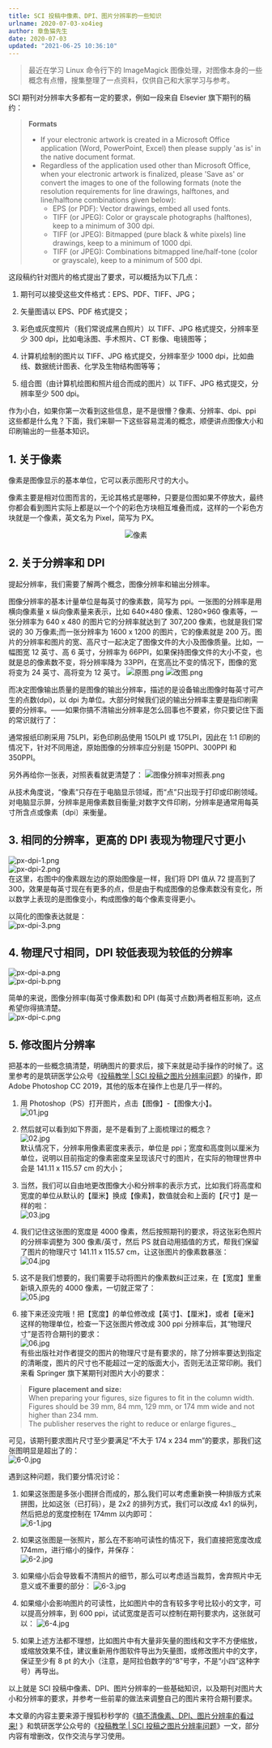 ```yaml
---
title: SCI 投稿中像素、DPI、图片分辨率的一些知识
urlname: 2020-07-03-xo4ieg
author: 章鱼猫先生
date: 2020-07-03
updated: "2021-06-25 10:36:10"
---
```


> 最近在学习 Linux 命令行下的 ImageMagick 图像处理，对图像本身的一些概念有点懵，搜集整理了一点资料，仅供自己和大家学习与参考。

SCI 期刊对分辨率大多都有一定的要求，例如一段来自 Elsevier 旗下期刊的稿约：

> **Formats**
>
> - If your electronic artwork is created in a Microsoft Office application (Word, PowerPoint, Excel) then please supply 'as is' in the native document format.
> - Regardless of the application used other than Microsoft Office, when your electronic artwork is finalized, please 'Save as' or convert the images to one of the following formats (note the resolution requirements for line drawings, halftones, and line/halftone combinations given below):
>   - EPS (or PDF): Vector drawings, embed all used fonts.
>   - TIFF (or JPEG): Color or grayscale photographs (halftones), keep to a minimum of 300 dpi.
>   - TIFF (or JPEG): Bitmapped (pure black & white pixels) line drawings, keep to a minimum of 1000 dpi.
>   - TIFF (or JPEG): Combinations bitmapped line/half-tone (color or grayscale), keep to a minimum of 500 dpi.

这段稿约针对图片的格式提出了要求，可以概括为以下几点：

1.  期刊可以接受这些文件格式：EPS、PDF、TIFF、JPG；

2.  矢量图请以 EPS、PDF 格式提交；

3.  彩色或灰度照片（我们常说成黑白照片）以 TIFF、JPG 格式提交，分辨率至少 300 dpi，比如电泳图、手术照片、CT 影像、电镜图等；

4.  计算机绘制的图片以 TIFF、JPG 格式提交，分辨率至少 1000 dpi，比如曲线、数据统计图表、化学及生物结构图等等；

5.  组合图（由计算机绘图和照片组合而成的图片）以 TIFF、JPG 格式提交，分辨率至少 500 dpi。

作为小白，如果你第一次看到这些信息，是不是很懵？像素、分辨率、dpi、ppi 这些都是什么鬼？下面，我们来聊一下这些容易混淆的概念，顺便讲点图像大小和印刷输出的一些基本知识。

## 1. 关于像素

像素是图像显示的基本单位，它可以表示图形尺寸的大小。

像素主要是相对位图而言的，无论其格式是哪种，只要是位图如果不停放大，最终你都会看到图片实际上都是以一个个的彩色方块相互堆叠而成，这样的一个彩色方块就是一个像素，英文名为 Pixel，简写为 PX。
<p align="center">
    <img src="https://shub.weiyan.tech/yuque/elog-cookbook-img/FpW2jx5Or4xHmxLR7Ans5pOj5qOa.png" alt='像素'><br>
</p>


## 2. 关于分辨率和 DPI

提起分辨率，我们需要了解两个概念，图像分辨率和输出分辨率。

图像分辨率的基本计量单位是每英寸的像素数，简写为 ppi。一张图的分辨率是用横向像素量 x 纵向像素量来表示，比如 640×480 像素、1280×960 像素等，一张分辨率为 640 x 480 的图片它的分辨率就达到了 307,200 像素，也就是我们常说的 30 万像素;而一张分辨率为 1600 x 1200 的图片，它的像素就是 200 万。图片的分辨率和图片的宽、高尺寸一起决定了图像文件的大小及图像质量。比如，一幅图宽 12 英寸、高 6 英寸，分辨率为 66PPI，如果保持图像文件的大小不变，也就是总的像素数不变，将分辨率降为 33PPI，在宽高比不变的情况下，图像的宽将变为 24 英寸、高将变为 12 英寸。
![原图.png](https://shub.weiyan.tech/yuque/elog-cookbook-img/Fua0PjhUnrf8URw7ngpPi_zsTyaF.png)
![改图.png](https://shub.weiyan.tech/yuque/elog-cookbook-img/Fi9BbRCpud_564CDLqOztTYdY-tg.png)

而决定图像输出质量的是图像的输出分辨率，描述的是设备输出图像时每英寸可产生的点数(dpi)，以 dpi 为单位。大部分时候我们说的输出分辨率主要是指印刷需要的分辨率。——如果你搞不清输出分辨率是怎么回事也不要紧，你只要记住下面的常识就行了：

通常报纸印刷采用 75LPI，彩色印刷品使用 150LPI 或 175LPI，因此在 1∶1 印刷的情况下，针对不同用途，原始图像的分辨率应分别是 150PPI、300PPI 和 350PPI。

另外再给你一张表，对照表看就更清楚了：
![图像分辨率对照表.png](https://shub.weiyan.tech/yuque/elog-cookbook-img/Fs0G63wiyZcjlbCQQOJr7bh9MXxW.png)

从技术角度说，“像素”只存在于电脑显示领域，而“点”只出现于打印或印刷领域。对电脑显示屏，分辨率是用像素数目衡量;对数字文件印刷，分辨率是通常用每英寸所含点或像素〔dpi〕来衡量。

## 3. 相同的分辨率，更高的 DPI 表现为物理尺寸更小

![px-dpi-1.png](https://shub.weiyan.tech/yuque/elog-cookbook-img/Fi-4JSWW1z88XPAY0OtvShNlWljN.png)    
![px-dpi-2.png](https://shub.weiyan.tech/yuque/elog-cookbook-img/FoqHtQCddg97JfCM3gzgICM39CkK.png)    
在这里，右图中的像素跟左边的原始图像是一样，我们将 DPI 值从 72 提高到了 300，效果是每英寸现在有更多的点，但是由于构成图像的总像素数没有变化，所以数学上表现的是图像变小，构成图像的每个像素变得更小。

以简化的图像表达就是：    
![px-dpi-3.png](https://shub.weiyan.tech/yuque/elog-cookbook-img/FszZTCCvOBe-NcaE2N3MgVJO9m7R.png)

## 4. 物理尺寸相同，DPI 较低表现为较低的分辨率

![px-dpi-a.png](https://shub.weiyan.tech/yuque/elog-cookbook-img/FoLUNgtUAjC8RsaEj204MUtwQ3tz.png)    
![px-dpi-b.png](https://shub.weiyan.tech/yuque/elog-cookbook-img/FtQWH2FpCBvxqYND2lCpWsTuu5ii.png)     

简单的来说，图像分辨率(每英寸像素数)和 DPI (每英寸点数)两者相互影响，这点希望你得搞清楚。     
![px-dpi-c.png](https://shub.weiyan.tech/yuque/elog-cookbook-img/FiGNzn4C-GEjPc-FvK3p_4FwHKSf.png)

## 5. 修改图片分辨率

把基本的一些概念搞清楚，明确图片的要求后，接下来就是动手操作的时候了。这里参考的是筑研医学公众号《[投稿教学 | SCI 投稿之图片分辨率问题](https://mp.weixin.qq.com/s/F6yDgJ0tz9Wttn2qiCuXyA)》的操作，即 Adobe Photoshop CC 2019，其他的版本在操作上也是几乎一样的。

1. 用 Photoshop（PS）打开图片，点击【图像】-【图像大小】。      
![01.jpg](https://shub.weiyan.tech/yuque/elog-cookbook-img/FhrJgkUyKWGHBa4Ytap4f7PnBGq-.jpeg)

2. 然后就可以看到如下界面，是不是看到了上面梳理过的概念？        
![02.jpg](https://shub.weiyan.tech/yuque/elog-cookbook-img/Fr8J_c-6O5bM5uGCW0aqJV4MU3nw.jpeg)        
默认情况下，分辨率用像素密度来表示，单位是 ppi；宽度和高度则以厘米为单位，说明以目前指定的像素密度来呈现该尺寸的图片，在实际的物理世界中会是 141.11 x 115.57 cm 的大小；

3. 当然，我们可以自由地更改图像大小和分辨率的表示方式，比如我们将高度和宽度的单位从默认的【厘米】换成【像素】，数值就会和上面的【尺寸】是一样的啦：      
![03.jpg](https://shub.weiyan.tech/yuque/elog-cookbook-img/FviO799ox3l6_KF1jgfV3Xr4Hy9A.jpeg)

4. 我们记住这张图的宽度是 4000 像素，然后按照期刊的要求，将这张彩色照片的分辨率调整为 300 像素/英寸，然后 PS 就自动用插值的方式，帮我们保留了图片的物理尺寸 141.11 x 115.57 cm，让这张图片的像素数暴涨：     
![04.jpg](https://shub.weiyan.tech/yuque/elog-cookbook-img/Fk76_f5TMqkkTRThd5Ifj6f5rwQ7.jpeg)

5. 这不是我们想要的，我们需要手动将图片的像素数纠正过来，在【宽度】里重新填入原先的 4000 像素，一切就正常了：     
![05.jpg](https://shub.weiyan.tech/yuque/elog-cookbook-img/FlRjvWqhoKOsmoTUVpFjACLTHDTU.jpeg)

6. 接下来还没完哦！把【宽度】的单位修改成【英寸】、【厘米】，或者【毫米】这样的物理单位，检查一下这张图片修改成 300 ppi 分辨率后，其“物理尺寸”是否符合期刊的要求：     
![06.jpg](https://shub.weiyan.tech/yuque/elog-cookbook-img/Fl8c7Jt2hNt8SATdijMWo9BrgC3z.jpeg)     
有些出版社对作者提交的图片的物理尺寸是有要求的，除了分辨率要达到指定的清晰度，图片的尺寸也不能超过一定的版面大小，否则无法正常印刷。我们来看 Springer 旗下某期刊对图片大小的要求：

> **Figure placement and size:**      
> When preparing your figures, size figures to fit in the column width.     
> Figures should be 39 mm, 84 mm, 129 mm, or 174 mm wide and not higher than 234 mm.     
> The publisher reserves the right to reduce or enlarge figures._

可见，该期刊要求图片尺寸至少要满足“不大于 174 x 234 mm”的要求，那我们这张图明显是超出了的：     
![6-0.jpg](https://shub.weiyan.tech/yuque/elog-cookbook-img/Flhs01Nqee_vnldPW4iBStzvjOR8.jpeg)

遇到这种问题，我们要分情况讨论：     

1. 如果这张图是多张小图拼合而成的，那么我们可以考虑重新换一种排版方式来拼图，比如这张（已打码），是 2x2 的排列方式，我们可以改成 4x1 的纵列，然后把总的宽度控制在 174mm 以内即可：     
   ![6-1.jpg](https://shub.weiyan.tech/yuque/elog-cookbook-img/Fk6AgkPr65tCPB1PhC4RU1yigF81.jpeg)

2. 如果这张图是一张照片，那么在不影响可读性的情况下，我们直接把宽度改成 174mm，进行缩小的操作，并保存：     
   ![6-2.jpg](https://shub.weiyan.tech/yuque/elog-cookbook-img/FleZx3qUBM2Uxrw1QVWvoZyrOYH0.jpeg)     

3. 如果缩小后会导致看不清照片的细节，那么可以考虑适当裁剪，舍弃照片中无意义或不重要的部分：
   ![6-3.jpg](https://shub.weiyan.tech/yuque/elog-cookbook-img/FglwV-frlXaDDn_XauJre49yAKn4.jpeg)

4. 如果缩小会影响图片的可读性，比如图片中的含有较多字号比较小的文字，可以提高分辨率，到 600 ppi，试试宽度是否可以控制在期刊要求内，这张就可以：
   ![6-4.jpg](https://shub.weiyan.tech/yuque/elog-cookbook-img/Fs2XuJPxMWacCj4Kk6ULqg_YicLn.jpeg)

5. 如果上述方法都不理想，比如图片中有大量非矢量的图线和文字不方便缩放，或缩放效果不佳，建议重新用作图软件导出为矢量图，或修改图片中的文字，保证至少有 8 pt 的大小（注意，是阿拉伯数字的“8”号字，不是“小四”这种字号）再导出。

以上就是 SCI 投稿中像素、DPI、图片分辨率的一些基础知识，以及期刊对图片大小和分辨率的要求，并参考一些前辈的做法来调整自己的图片来符合期刊要求。

本文章的内容主要来源于搜狐秒秒学的《[搞不清像素、DPI、图片分辨率的看过来!](https://www.sohu.com/a/139247123_409010) 》和筑研医学公众号的《[投稿教学 | SCI 投稿之图片分辨率问题](https://mp.weixin.qq.com/s/F6yDgJ0tz9Wttn2qiCuXyA)》一文，部分内容有增删改，仅作交流与学习使用。
